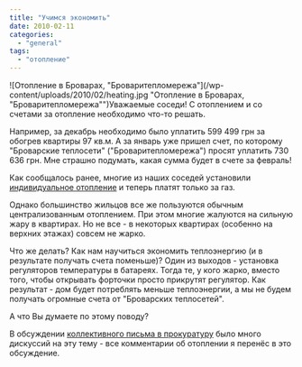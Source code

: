 ```yaml
---
title: "Учимся экономить"
date: 2010-02-11
categories: 
  - "general"
tags: 
  - "отопление"
---
```


![Отопление в Броварах, "Броваритепломережа"](/wp-content/uploads/2010/02/heating.jpg "Отопление в Броварах, "Броваритепломережа"")Уважаемые соседи! С отоплением и со счетами за отопление необходимо что-то решать.

Например, за декабрь необходимо было уплатить 599 499 грн за обогрев квартиры 97 кв.м. А за январь уже пришел счет, по которому "Броварские теплосети" ("Броваритепломережа") просят уплатить 730 636 грн. Мне страшно подумать, какая сумма будет в счете за февраль!

Как сообщалось ранее, многие из наших соседей установили [индивидуальное отопление](http://shevchenko4a.brovary.org/personal-heating/) и теперь платят только за газ.

Однако большинство жильцов все же пользуются обычным централизованным отоплением. При этом многие жалуются на сильную жару в квартирах. Но не все - в некоторых квартирах (особенно на верхних этажах) совсем не жарко.

Что же делать? Как нам научиться экономить теплоэнергию (и в результате получать счета поменьше)? Один из выходов - установка регуляторов температуры в батареях. Тогда те, у кого жарко, вместо того, чтобы открывать форточки просто прикрутят регулятор. Как результат - дом будет потреблять меньше теплоэнергии, а мы не будем получать огромные счета от "Броварских теплосетей".

А что Вы думаете по этому поводу?<!--more Присоединиться к дискуссии » -->

В обсуждении [коллективного письма в прокуратуру](http://shevchenko4a.brovary.org/kollektivnoe-pismo-v-prokuraturu/) было много дискуссий на эту тему - все комментарии об отоплении я перенёс в это обсуждение.
